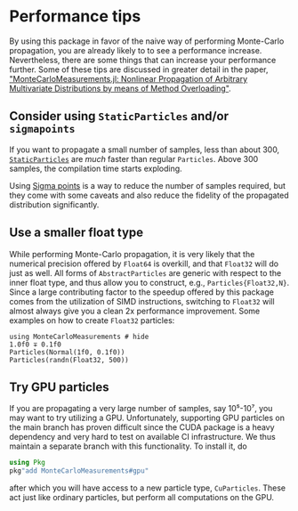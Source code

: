 # Performance tips
By using this package in favor of the naive way of performing Monte-Carlo propagation, you are already likely to to see a performance increase. Nevertheless, there are some things that can increase your performance further. Some of these tips are discussed in greater detail in the paper, ["MonteCarloMeasurements.jl: Nonlinear Propagation of Arbitrary Multivariate Distributions by means of Method Overloading"](https://arxiv.org/abs/2001.07625).

## Consider using `StaticParticles` and/or `sigmapoints`
If you want to propagate a small number of samples, less than about 300, [`StaticParticles`](@ref) are *much* faster than regular `Particles`. Above 300 samples, the compilation time starts exploding.

Using [Sigma points](@ref) is a way to reduce the number of samples required, but they come with some caveats and also reduce the fidelity of the propagated distribution significantly.

## Use a smaller float type
While performing Monte-Carlo propagation, it is very likely that the numerical precision offered by `Float64` is overkill, and that `Float32` will do just as well. All forms of `AbstractParticles` are generic with respect to the inner float type, and thus allow you to construct, e.g., `Particles{Float32,N}`. Since a large contributing factor to the speedup offered by this package comes from the utilization of SIMD instructions, switching to `Float32` will almost always give you a clean 2x performance improvement. Some examples on how to create `Float32` particles:
```@repl
using MonteCarloMeasurements # hide
1.0f0 ∓ 0.1f0
Particles(Normal(1f0, 0.1f0))
Particles(randn(Float32, 500))
```

## Try GPU particles
If you are propagating a very large number of samples, say 10⁵-10⁷, you may want to try utilizing a GPU. Unfortunately, supporting GPU particles on the main branch has proven difficult since the CUDA package is a heavy dependency and very hard to test on available CI infrastructure. We thus maintain a separate branch with this functionality. To install it, do
```julia
using Pkg
pkg"add MonteCarloMeasurements#gpu"
```
after which you will have access to a new particle type, `CuParticles`. These act just like ordinary particles, but perform all computations on the GPU.

